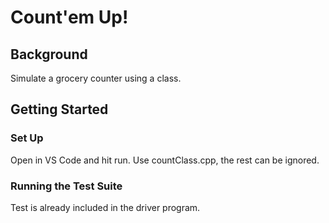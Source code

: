 # Count'em Up!

## Background

Simulate a grocery counter using a class.

## Getting Started

### Set Up

Open in VS Code and hit run. Use countClass.cpp, the rest can be ignored.

### Running the Test Suite

Test is already included in the driver program.



